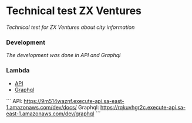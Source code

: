 # Technical test ZX Ventures
_Technical test for ZX Ventures about city information_

### Development
_The development was done in API and Graphql_

### Lambda

* [API](https://9m514waznf.execute-api.sa-east-1.amazonaws.com/dev/docs/)
* [Graphql](https://rqkuvhgr2c.execute-api.sa-east-1.amazonaws.com/dev/graphql)

´´´
 API: https://9m514waznf.execute-api.sa-east-1.amazonaws.com/dev/docs/
 Graphql: https://rqkuvhgr2c.execute-api.sa-east-1.amazonaws.com/dev/graphql
´´´
